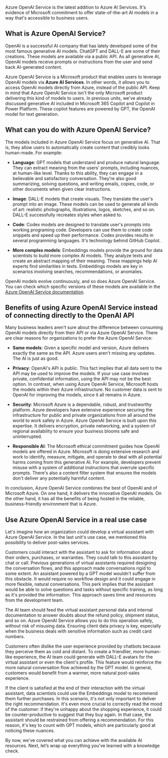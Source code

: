 Azure OpenAI Service is the latest addition to Azure AI Services. It's evidence of Microsoft commitment to offer state-of-the-art AI models in a way that's accessible to business users.

## What is Azure OpenAI Service?

OpenAI is a successful AI company that has lately developed some of the most famous generative AI models. ChatGPT and DALL-E are some of their creations. These models are available via a public API. As all generative AI, OpenAI models receive prompts or instructions from the user and send back AI-generated content.

Azure OpenAI Service is a Microsoft product that enables users to leverage OpenAI models via **Azure AI Services**. In other words, it allows you to access OpenAI models directly from Azure, instead of the public API. Keep in mind that Azure OpenAI Service isn't the only Microsoft product delivering  this kind of models to users. In previous units, we've already discussed generative AI included in Microsoft 365 Copilot and Copilot in Power Platform. These copilot features are powered by GPT, the OpenAI model for text generation.

## What can you do with Azure OpenAI Service?

The models included in Azure OpenAI Service focus on generative AI. That is, they allow users to automatically create content that credibly looks human-made. For example:

* **Language**: GPT models that understand and produce natural language. They can extract meaning from the users' prompts, including nuances, at human-like level. Thanks to this ability, they can engage in a believable and satisfactory conversation. They're also good summarizing, solving questions, and writing emails, copies, code, or other documents when given clear instructions.

* **Image**: DALL-E models that create visuals. They translate the user's prompt into an image. These models can be used to generate all kinds of art: realistic photographs, illustrations, logos, sketches, and so on. DALL-E successfully recreates styles when asked to.

* **Code**: Codex models are designed to translate user's prompts into working programing code. Developers can use them to create code snippets and speed up their performance. Codex provides results in several programming languages. It's technology behind GitHub Copilot.

* **More complex models**: Embeddings models provide the ground for data scientists to build more complex AI models. They analyze texts and create an abstract mapping of their meaning. These mappings help AI experts find similarities in texts. Embeddings models are key in scenarios involving searches, recommendations, or anomalies.

OpenAI models evolve continuously, and so does Azure OpenAI Service. You can check which specific versions of these models are available in the [Azure OpenAI Service documentation](/azure/cognitive-services/openai/concepts/models).

## Benefits of using Azure OpenAI Service instead of connecting directly to the OpenAI API

Many business leaders aren't sure about the difference between consuming OpenAI models directly from their API or via Azure OpenAI Service. There are clear reasons for organizations to prefer the Azure OpenAI Service:

* **Same models**: Given a specific model and version, Azure delivers exactly the same as the API. Azure users aren't missing any updates. The AI is just as good.

* **Privacy**: OpenAI's API is public. This fact implies that all data sent to the API may be used to improve the models. If your use case involves private, confidential information, using the API may not be the best option. In contrast, when using Azure OpenAI Service, Microsoft hosts the models within their Azure infrastructure. No customer data is sent to OpenAI for improving the models, since it all remains in Azure.

* **Security**: Microsoft Azure is a dependable, robust, and trustworthy platform. Azure developers have extensive experience securing the infrastructure for public and private organizations from all around the world to work safely in Azure. Azure OpenAI Service is built upon this expertise. It delivers encryption, private networking, and a system of regional availability to ensure your business blooms safe and uninterrupted.

* **Responsible AI**: The Microsoft ethical commitment guides how OpenAI models are offered in Azure. Microsoft is doing extensive research and work to identify, measure, mitigate, and operate to deal with all potential harms coming from this generative AI. For example, developers prevent misuse with a system of additional instructions that overrule specific prompts. There's also a content filter system that ensures the models don't deliver any potentially harmful content.

In conclusion, Azure OpenAI Service combines the best of OpenAI and of Microsoft Azure. On one hand, it delivers the innovative OpenAI models. On the other hand, it has all the benefits of being hosted in the reliable, business-friendly environment that is Azure.

## Use Azure OpenAI Service in a real use case

Let's imagine how an organization could develop a virtual assistant with Azure OpenAI Service. In the last unit's use case, we mentioned this possibility to deliver post-sales services.

Customers could interact with the assistant to ask for information about their orders, purchases, or warranties. They could talk to this assistant by chat or call. Previous generations of virtual assistants required designing the conversation flows, and this approach made conversations rigid to some extent. An assistant powered by a GPT model wouldn't suffer from this obstacle. It would require no workflow design and it could engage in more flexible, natural conversations. This perk implies that the assistant would be able to solve questions and tasks without specific training, as long as it's provided the information. This approach saves time and resources from the development team.

The AI team should feed the virtual assistant personal data and internal documentation to answer doubts about the refund policy, shipment status, and so on. Azure OpenAI Service allows you to do this operation safely, without risk of misusing data. Ensuring client data privacy is key, especially when the business deals with sensitive information such as credit card numbers.

Customers often dislike the user experience provided by chatbots because they perceive them as cold and distant. To create a friendlier, more human-like experience, the AI team could generate with DALL-E avatars for the virtual assistant or even the client's profile. This feature would reinforce the more natural conversation flow achieved by the GPT model. In general, customers would benefit from a warmer, more natural post-sales experience.

If the client is satisfied at the end of their interaction with the virtual assistant, data scientists could use the Embeddings model to recommend them further purchases. In this scenario, it's not only important to deliver the right recommendation. It's even more crucial to correctly read the mood of the customer: if they're unhappy about the shopping experience, it could be counter-productive to suggest that they buy again. In that case, the assistant should be restrained from offering a recommendation. For this reason, it's key to count with GPT models, which are particularly good at noticing these nuances.

By now, we've covered what you can achieve with the available AI resources. Next, let’s wrap up everything you’ve learned with a knowledge check.